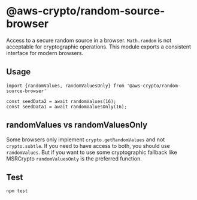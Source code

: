 # @aws-crypto/random-source-browser

Access to a secure random source in a browser.
`Math.random` is not acceptable for cryptographic operations.
This module exports a consistent interface for modern browsers.


## Usage

```
import {randomValues, randomValuesOnly} from '@aws-crypto/random-source-browser'

const seedData2 = await randomValues(16);
const seedData1 = await randomValuesOnly(16);

```

## randomValues vs randomValuesOnly

Some browsers only implement `crypto.getRandomValues` and not `crypto.subtle`.
If you need to have access to both, you should use `randomValues`. But if
you want to use some cryptographic fallback like MSRCrypto `randomValuesOnly`
is the preferred function.

## Test

`npm test`
